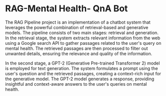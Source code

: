# RAG-Mental Health- QnA Bot

The RAG Pipeline project is an implementation of a chatbot system that leverages the powerful combination of retrieval-based and generative models. The pipeline consists of two main stages: retrieval and generation. In the retrieval stage, the system extracts relevant information from the web using a Google search API to gather passages related to the user's query on mental health. The retrieved passages are then processed to filter out unwanted details, ensuring the relevance and quality of the information.

In the second stage, a GPT-2 (Generative Pre-trained Transformer 2) model is employed for text generation. The system formulates a prompt using the user's question and the retrieved passages, creating a context-rich input for the generative model. The GPT-2 model generates a response, providing insightful and context-aware answers to the user's queries on mental health.
